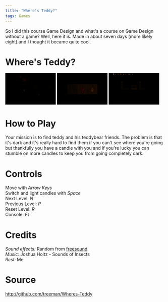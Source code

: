 ```yaml
---
title: "Where's Teddy?"
tags: Games
---
```


So I did this course Game Design and what's a course on Game Design without a game? Well, here it is. Made in about seven days (more likely eight) and I thought it became quite cool.

# Where's Teddy?

![](/images/games/thumbs/teddy1.png)  ![](/images/games/thumbs/teddy2.png)  ![](/images/games/thumbs/teddy3.png)

# How to Play

Your mission is to find teddy and his teddybear friends. The problem is that it's dark and it's really hard to find them if you can't see where you're going but thankfully you have a candle with you and if you're lucky you can stumble on more candles to keep you from going completely dark.

# Controls

Move with *Arrow Keys*   
Switch and light candles with *Space*   
Next Level: *N*   
Previous Level: *P*   
Reset Level: *R*   
Console: *F1*

# Credits

*Sound effects:* Random from [freesound](http://www.freesound.org/)  
*Music:* Joshua Holtz - Sounds of Insects  
*Rest:* Me

# Source

<http://github.com/treeman/Wheres-Teddy>

[id]: http://www.ludumdare.com/

